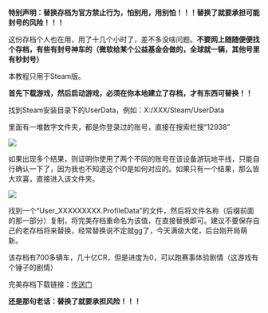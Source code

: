 **特别声明：替换存档为官方禁止行为，怕别用，用别怕！！！替换了就要承担可能封号的风险！！！**

这份存档个人也在用，用了十几个小时了，差不多没啥问题。**不要网上随随便便找个存档，有些有封号神车的（微软给某个公益基金会做的，全球就一辆，其他号里有秒封号）**

本教程只用于Steam版。

**首先下载游戏，然后启动游戏，必须在你本地建立了存档，才有东西可替换！！**

找到Steam安装目录下的UserData，例如：X:/XXX/Steam/UserData

里面有一堆数字文件夹，都是你登录过的账号，直接在搜索栏搜“12938”

![](https://s3-jp-ap-3.040407.xyz/oss/photos/Snipaste_11-08_22-16-13.png)

如果出现多个结果，则证明你使用了两个不同的账号在该设备游玩地平线，只能自行确认一下了，因为我也不知道这个ID是如何对应的。如果只有一个结果，那么皆大欢喜，直接进入该文件夹。

![](https://s3-jp-ap-3.040407.xyz/oss/photos/Snipaste_11-08_22-18-23.png)

找到一个“User_XXXXXXXXX.ProfileData”的文件，然后将文件名称（后缀前面的那一部分）复制，将完美存档重命名为该值，在直接替换即可。建议不要保存自己的老存档将来替换，经常替换说不定就gg了，今天满级大佬，后台刚开局萌新。

该存档有700多辆车，几十亿CR，但是进度为0，可以跑赛事体验剧情（这游戏有个锤子的剧情）

完美存档下载链接：[传送门](https://s3-jp-ap-3.040407.xyz/oss/photos/1.ProfileData)

**还是那句老话：替换了就要承担风险！！！**